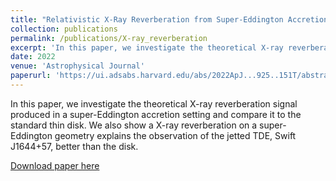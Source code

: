```yaml
---
title: "Relativistic X-Ray Reverberation from Super-Eddington Accretion Flow"
collection: publications
permalink: /publications/X-ray_reverberation
excerpt: 'In this paper, we investigate the theoretical X-ray reverberation signal produced in a super-Eddington accretion setting and compare it to the standard thin disk. We also show a X-ray reverberation on a super-Eddington geometry explains the observation of the jetted TDE, Swift J1644+57, better than the disk.'
date: 2022
venue: 'Astrophysical Journal'
paperurl: 'https://ui.adsabs.harvard.edu/abs/2022ApJ...925..151T/abstract'
---
```

In this paper, we investigate the theoretical X-ray reverberation signal produced in a super-Eddington accretion setting and compare it to the standard thin disk. We also show a X-ray reverberation on a super-Eddington geometry explains the observation of the jetted TDE, Swift J1644+57, better than the disk.

[Download paper here](https://ui.adsabs.harvard.edu/abs/2022ApJ...925..151T/abstract)
